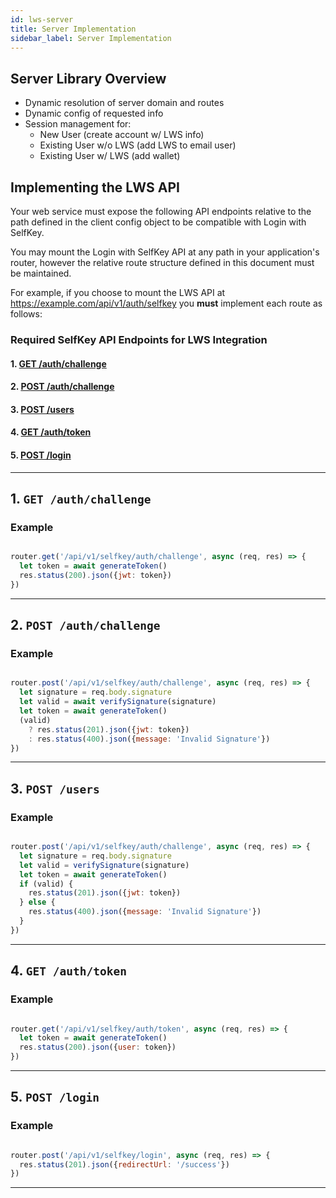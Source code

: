 ```yaml
---
id: lws-server
title: Server Implementation
sidebar_label: Server Implementation
---
```


## Server Library Overview
* Dynamic resolution of server domain and routes
* Dynamic config of requested info
* Session management for:
	* New User (create account w/ LWS info)
	* Existing User w/o LWS (add LWS to email user)
	* Existing User w/ LWS (add wallet)

## Implementing the LWS API

Your web service must expose the following API endpoints relative to the path defined in the client config object to be compatible with Login with SelfKey.

You may mount the Login with SelfKey API at any path in your application's router, however the relative route structure defined in this document must be maintained.

For example, if you choose to mount the LWS API at https://example.com/api/v1/auth/selfkey you **must** implement each route as follows:

### Required SelfKey API Endpoints for LWS Integration

#### 1. [GET /auth/challenge](#1-get-auth-challenge)
#### 2. [POST /auth/challenge](#2-post-auth-challenge)
#### 3. [POST /users](#3-post-users)
#### 4. [GET /auth/token](#4-get-auth-token)
#### 5. [POST /login](#5-post-login)

<hr>

## 1. `GET /auth/challenge`

### Example

```javascript

router.get('/api/v1/selfkey/auth/challenge', async (req, res) => {
  let token = await generateToken()
  res.status(200).json({jwt: token})
})

```

<hr>

## 2. `POST /auth/challenge`

### Example

```javascript

router.post('/api/v1/selfkey/auth/challenge', async (req, res) => {
  let signature = req.body.signature
  let valid = await verifySignature(signature)
  let token = await generateToken()
  (valid) 
    ? res.status(201).json({jwt: token}) 
    : res.status(400).json({message: 'Invalid Signature'})
})

```

<hr>

## 3. `POST /users`

### Example

```javascript

router.post('/api/v1/selfkey/auth/challenge', async (req, res) => {
  let signature = req.body.signature
  let valid = verifySignature(signature)
  let token = await generateToken()
  if (valid) { 
    res.status(201).json({jwt: token}) 
  } else { 
    res.status(400).json({message: 'Invalid Signature'}) 
  }
})

```

<hr>

## 4. `GET /auth/token`

### Example
```javascript

router.get('/api/v1/selfkey/auth/token', async (req, res) => {
  let token = await generateToken()
  res.status(200).json({user: token})
})

```

<hr>

## 5. `POST /login`

### Example

```javascript

router.post('/api/v1/selfkey/login', async (req, res) => {
  res.status(201).json({redirectUrl: '/success'})
})

```

<hr>


